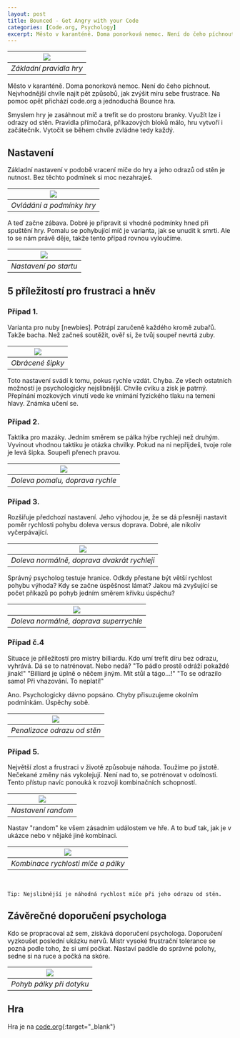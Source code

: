 ```yaml
---
layout: post
title: Bounced - Get Angry with your Code
categories: [Code.org, Psychology]
excerpt: Město v karanténě. Doma ponorková nemoc. Není do čeho píchnout. Nejvhodnější chvíle najít pět způsobů, jak zvýšit míru sebe frustrace. Na pomoc opět přichází code.org a jednoduchá Bounce hra.
---
```


| ![](/images/PSY-Bounced-Get-Angry.png) |
|:--:|
| *Základní pravidla hry* |

Město v karanténě. Doma ponorková nemoc. Není do čeho píchnout. Nejvhodnější chvíle najít pět způsobů, jak zvýšit míru sebe frustrace. Na pomoc opět přichází code.org a jednoduchá Bounce hra.

Smyslem hry je zasáhnout míč a trefit se do prostoru branky. Využít lze i odrazy od stěn. Pravidla přímočará, příkazových bloků málo, hru vytvoří i začátečník. Vytočit se během chvíle zvládne tedy každý.

## Nastavení
Základní nastavení v podobě vracení míče do hry a jeho odrazů od stěn je nutnost. Bez těchto podmínek si moc nezahraješ.

| ![](/images/PSY-Bounced-Get-Angry-snippet-01.png) |
|:--:|
| *Ovládání a podmínky hry* |

A teď začne zábava. Dobré je připravit si vhodné podmínky hned při spuštění hry. Pomalu se pohybující míč je varianta, jak se unudit k smrti. Ale to se nám právě děje, takže tento případ rovnou vyloučíme. 

| ![](/images/PSY-Bounced-Get-Angry-snippet-02.png) |
|:--:|
| *Nastavení po startu* |

## 5 příležitostí pro frustraci a hněv
### Případ 1.
Varianta pro nuby [newbies]. Potrápí zaručeně každého kromě zubařů. Takže bacha. Než začneš soutěžit, ověř si, že tvůj soupeř nevrtá zuby.

| ![](/images/PSY-Bounced-Get-Angry-snippet-03.png) |
|:--:|
| *Obrácené šipky* |

Toto nastavení svádí k tomu, pokus rychle vzdát. Chyba. Ze všech ostatních možností je psychologicky nejslibnější. Chvíle cviku a zisk je patrný. Přepínání mozkových vinutí vede ke vnímání fyzického tlaku na temeni hlavy. Známka učení se.

### Případ 2.
Taktika pro mazáky. Jedním směrem se pálka hýbe rychleji než druhým. Vyvinout vhodnou taktiku je otázka chvilky. Pokud na ni nepřijdeš, tvoje role je levá šipka. Soupeři přenech pravou.

| ![](/images/PSY-Bounced-Get-Angry-snippet-04.png) |
|:--:|
| *Doleva pomalu, doprava rychle* |

### Případ 3.
Rozšiřuje předchozí nastavení. Jeho výhodou je, že se dá přesněji nastavit poměr rychlosti pohybu doleva versus doprava. Dobré, ale nikoliv vyčerpávající. 

| ![](/images/PSY-Bounced-Get-Angry-snippet-05.png) |
|:--:|
| *Doleva normálně, doprava dvakrát rychleji* |

Správný psycholog testuje hranice. Odkdy přestane být větší rychlost pohybu výhoda? Kdy se začne úspěšnost lámat?
Jakou má zvyšující se počet příkazů po pohyb jedním směrem křivku úspěchu? 

| ![](/images/PSY-Bounced-Get-Angry-snippet-06.png) |
|:--:|
| *Doleva normálně, doprava superrychle* |

### Případ č.4
Situace je příležitostí pro mistry billiardu. Kdo umí trefit díru bez odrazu, vyhrává. Dá se to natrénovat. Nebo nedá? "To pádlo prostě odráží pokaždé jinak!" "Billiard je úplně o něčem jiným. Mít stůl a tágo...!" "To se odrazilo samo! Při vhazování. To neplatí!"

Ano. Psychologicky dávno popsáno. Chyby přisuzujeme okolním podmínkám. Úspěchy sobě. 

| ![](/images/PSY-Bounced-Get-Angry-snippet-07.png) |
|:--:|
| *Penalizace odrazu od stěn* |

### Případ 5.
Největší zlost a frustraci v životě způsobuje náhoda. Toužíme po jistotě. Nečekané změny nás vykolejují. Není nad to, se potrénovat v odolnosti. Tento přístup navíc ponouká k rozvoji kombinačních schopností.

| ![](/images/PSY-Bounced-Get-Angry-snippet-08.png) |
|:--:|
| *Nastavení random* |

Nastav "random" ke všem zásadním událostem ve hře. A to buď tak, jak je v ukázce nebo v nějaké jiné kombinaci. 

| ![](/images/PSY-Bounced-Get-Angry-snippet-09.png) |
|:--:|
| *Kombinace rychlosti míče a pálky* |

<br>

```
Tip: Nejslibnější je náhodná rychlost míče při jeho odrazu od stěn.
```

## Závěrečné doporučení psychologa
Kdo se propracoval až sem, získává doporučení psychologa. Doporučení vyzkoušet poslední ukázku nervů. Mistr vysoké frustrační tolerance se pozná podle toho, že si umí počkat. Nastaví paddle do správné polohy, sedne si na ruce a počká na skóre.

| ![](/images/PSY-Bounced-Get-Angry-snippet-10.png) |
|:--:|
| *Pohyb pálky při dotyku* |

## Hra
Hra je na [code.org](https://studio.code.org/projects/bounce/s82lnIyQzTObsBc0BYde6iTEDOrdCbekMGwEN13Lrls){:target="_blank"}